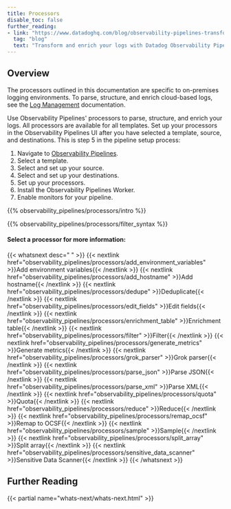 ```yaml
---
title: Processors
disable_toc: false
further_reading:
- link: "https://www.datadoghq.com/blog/observability-pipelines-transform-and-enrich-logs/"
  tag: "blog"
  text: "Transform and enrich your logs with Datadog Observability Pipelines"
---
```


## Overview

<div class="alert alert-info">The processors outlined in this documentation are specific to on-premises logging environments. To parse, structure, and enrich cloud-based logs, see the <a href="https://docs.datadoghq.com/logs/log_configuration/logs_to_metrics">Log Management</a> documentation.</div>

Use Observability Pipelines' processors to parse, structure, and enrich your logs. All processors are available for all templates. Set up your processors in the Observability Pipelines UI after you have selected a template, source, and destinations. This is step 5 in the pipeline setup process:

1. Navigate to [Observability Pipelines][1].
1. Select a template.
1. Select and set up your source.
1. Select and set up your destinations.
1. Set up your processors.
1. Install the Observability Pipelines Worker.
1. Enable monitors for your pipeline.

{{% observability_pipelines/processors/intro %}}

{{% observability_pipelines/processors/filter_syntax %}}

#### Select a processor for more information:

{{< whatsnext desc=" " >}}
    {{< nextlink href="observability_pipelines/processors/add_environment_variables" >}}Add environment variables{{< /nextlink >}}
    {{< nextlink href="observability_pipelines/processors/add_hostname" >}}Add hostname{{< /nextlink >}}
    {{< nextlink href="observability_pipelines/processors/dedupe" >}}Deduplicate{{< /nextlink >}}
    {{< nextlink href="observability_pipelines/processors/edit_fields" >}}Edit fields{{< /nextlink >}}
    {{< nextlink href="observability_pipelines/processors/enrichment_table" >}}Enrichment table{{< /nextlink >}}
    {{< nextlink href="observability_pipelines/processors/filter" >}}Filter{{< /nextlink >}}
    {{< nextlink href="observability_pipelines/processors/generate_metrics" >}}Generate metrics{{< /nextlink >}}
    {{< nextlink href="observability_pipelines/processors/grok_parser" >}}Grok parser{{< /nextlink >}}
    {{< nextlink href="observability_pipelines/processors/parse_json" >}}Parse JSON{{< /nextlink >}}
    {{< nextlink href="observability_pipelines/processors/parse_xml" >}}Parse XML{{< /nextlink >}}
    {{< nextlink href="observability_pipelines/processors/quota" >}}Quota{{< /nextlink >}}
    {{< nextlink href="observability_pipelines/processors/reduce" >}}Reduce{{< /nextlink >}}
    {{< nextlink href="observability_pipelines/processors/remap_ocsf" >}}Remap to OCSF{{< /nextlink >}}
    {{< nextlink href="observability_pipelines/processors/sample" >}}Sample{{< /nextlink >}}
    {{< nextlink href="observability_pipelines/processors/split_array" >}}Split array{{< /nextlink >}}
    {{< nextlink href="observability_pipelines/processors/sensitive_data_scanner" >}}Sensitive Data Scanner{{< /nextlink >}}
{{< /whatsnext >}}

[1]: https://app.datadoghq.com/observability-pipelines

## Further Reading

{{< partial name="whats-next/whats-next.html" >}}
